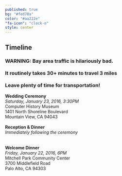 ```yaml
---
published: true
bg: "#fed78a"
color: "#aa222e"
"fa-icon": "clock-o"
style: center
---
```

























## Timeline

### WARNING: Bay area traffic is hilariously bad. <br> <br> It routinely takes 30+ minutes to travel 3 miles <br><br> Leave plenty of time for transportation!

**Wedding Ceremony**<br>
*Saturday, January 23, 2016, 3:30PM*<br>
Computer History Museum<br>
1401 North Shoreline Boulevard<br>
Mountain View, CA 94043<br>
<br>
**Reception & Dinner**<br>
*Immediately following the ceremony*<br>
<br><br>
**Welcome Dinner**<br>
*Friday, January 22, 2016, 6PM*<br>
Mitchell Park Community Center<br>
3700 Middlefield Road<br>
Palo Alto, CA 94303<br>
